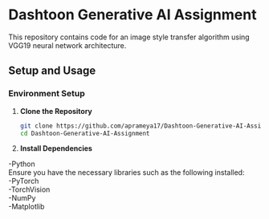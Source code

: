 # Dashtoon Generative AI Assignment

This repository contains code for an image style transfer algorithm using VGG19 neural network architecture.

## Setup and Usage

### Environment Setup

1. **Clone the Repository**
   ```bash
   git clone https://github.com/aprameya17/Dashtoon-Generative-AI-Assignment.git
   cd Dashtoon-Generative-AI-Assignment

2. **Install Dependencies**

-Python<br />
Ensure you have the necessary libraries such as the following installed:<br />
-PyTorch <br />
-TorchVision <br />
-NumPy  <br />
-Matplotlib


